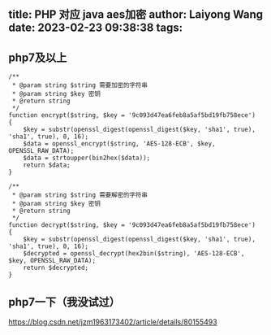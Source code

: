 title: PHP 对应 java aes加密
author: Laiyong Wang
date: 2023-02-23 09:38:38
tags:
---
## php7及以上
```
/**
 * @param string $string 需要加密的字符串
 * @param string $key 密钥
 * @return string
 */
function encrypt($string, $key = '9c093d47ea6feb8a5af5bd19fb758ece')
{
    $key = substr(openssl_digest(openssl_digest($key, 'sha1', true), 'sha1', true), 0, 16);
    $data = openssl_encrypt($string, 'AES-128-ECB', $key, OPENSSL_RAW_DATA);
    $data = strtoupper(bin2hex($data));
    return $data;
}

/**
 * @param string $string 需要解密的字符串
 * @param string $key 密钥
 * @return string
 */
function decrypt($string, $key = '9c093d47ea6feb8a5af5bd19fb758ece')
{
    $key = substr(openssl_digest(openssl_digest($key, 'sha1', true), 'sha1', true), 0, 16);
    $decrypted = openssl_decrypt(hex2bin($string), 'AES-128-ECB', $key, OPENSSL_RAW_DATA);
    return $decrypted;
}
```

## php7一下（我没试过）
<https://blog.csdn.net/jzm1963173402/article/details/80155493>